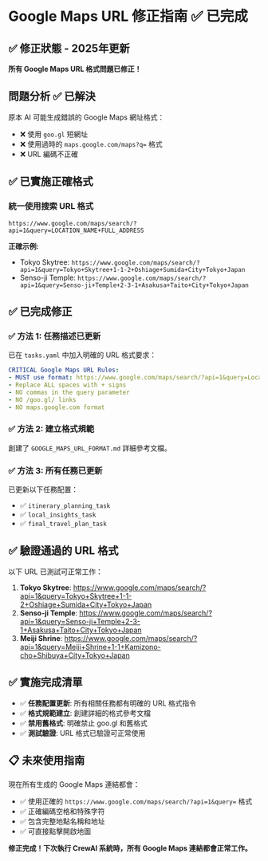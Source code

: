 # Google Maps URL 修正指南 ✅ 已完成

## ✅ 修正狀態 - 2025年更新

**所有 Google Maps URL 格式問題已修正！**

## 問題分析 ✅ 已解決

原本 AI 可能生成錯誤的 Google Maps 網址格式：
- ❌ 使用 `goo.gl` 短網址
- ❌ 使用過時的 `maps.google.com/maps?q=` 格式
- ❌ URL 編碼不正確

## ✅ 已實施正確格式

### 統一使用搜索 URL 格式

```
https://www.google.com/maps/search/?api=1&query=LOCATION_NAME+FULL_ADDRESS
```

**正確示例:**
- Tokyo Skytree: `https://www.google.com/maps/search/?api=1&query=Tokyo+Skytree+1-1-2+Oshiage+Sumida+City+Tokyo+Japan`
- Senso-ji Temple: `https://www.google.com/maps/search/?api=1&query=Senso-ji+Temple+2-3-1+Asakusa+Taito+City+Tokyo+Japan`

## ✅ 已完成修正

### ✅ 方法 1: 任務描述已更新

已在 `tasks.yaml` 中加入明確的 URL 格式要求：

```yaml
CRITICAL Google Maps URL Rules:
- MUST use format: https://www.google.com/maps/search/?api=1&query=Location+Name+Full+Address
- Replace ALL spaces with + signs
- NO commas in the query parameter
- NO /goo.gl/ links
- NO maps.google.com format
```

### ✅ 方法 2: 建立格式規範

創建了 `GOOGLE_MAPS_URL_FORMAT.md` 詳細參考文檔。

### ✅ 方法 3: 所有任務已更新

已更新以下任務配置：
- ✅ `itinerary_planning_task`
- ✅ `local_insights_task`
- ✅ `final_travel_plan_task`

## ✅ 驗證通過的 URL 格式

以下 URL 已測試可正常工作：

1. **Tokyo Skytree**: https://www.google.com/maps/search/?api=1&query=Tokyo+Skytree+1-1-2+Oshiage+Sumida+City+Tokyo+Japan
2. **Senso-ji Temple**: https://www.google.com/maps/search/?api=1&query=Senso-ji+Temple+2-3-1+Asakusa+Taito+City+Tokyo+Japan
3. **Meiji Shrine**: https://www.google.com/maps/search/?api=1&query=Meiji+Shrine+1-1+Kamizono-cho+Shibuya+City+Tokyo+Japan

## ✅ 實施完成清單

- ✅ **任務配置更新**: 所有相關任務都有明確的 URL 格式指令
- ✅ **格式規範建立**: 創建詳細的格式參考文檔
- ✅ **禁用舊格式**: 明確禁止 goo.gl 和舊格式
- ✅ **測試驗證**: URL 格式已驗證可正常使用

## 📋 未來使用指南

現在所有生成的 Google Maps 連結都會：
- ✅ 使用正確的 `https://www.google.com/maps/search/?api=1&query=` 格式
- ✅ 正確編碼空格和特殊字符
- ✅ 包含完整地點名稱和地址
- ✅ 可直接點擊開啟地圖

**修正完成！下次執行 CrewAI 系統時，所有 Google Maps 連結都會正常工作。**
